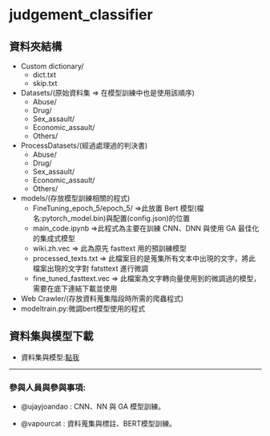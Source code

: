 # judgement_classifier

## 資料夾結構
- Custom dictionary/
    - dict.txt
    - skip.txt
- Datasets/(原始資料集 => 在模型訓練中也是使用該順序)
    - Abuse/
    - Drug/
    - Sex_assault/
    - Economic_assault/
    - Others/
- ProcessDatasets/(經過處理過的判決書)
    - Abuse/
    - Drug/
    - Sex_assault/
    - Economic_assault/
    - Others/
- models/(存放模型訓練相關的程式)
    - FineTuning_epoch_5/epoch_5/ =>此放置 Bert 模型(檔名:pytorch_model.bin)與配置(config.json)的位置
    - main_code.ipynb =>此程式為主要在訓練 CNN、DNN 與使用 GA 最佳化的集成式模型
    - wiki.zh.vec => 此為原先 fasttext 用的預訓練模型
    - processed_texts.txt => 此檔案目的是蒐集所有文本中出現的文字，將此檔案出現的文字對 fatsttext 進行微調
    - fine_tuned_fasttext.vec => 此檔案為文字轉向量使用到的微調過的模型，需要在底下連結下載並使用
- Web Crawler/(存放資料蒐集階段時所需的爬蟲程式)
- modeltrain.py:微調bert模型使用的程式

## 資料集與模型下載
- 資料集與模型:[點我](https://drive.google.com/drive/folders/1-1IKG4gM4O_JvNAnw-y0W9_kwmLgGKGM?usp=sharing)

---
### 參與人員與參與事項:
- @ujayjoandao : CNN、NN 與 GA 模型訓練。

- @vapourcat : 資料蒐集與標註、BERT模型訓練。